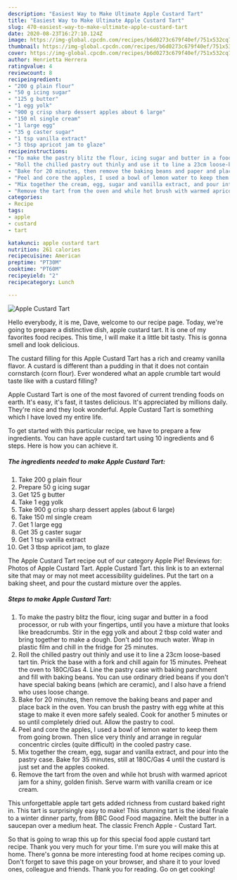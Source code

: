 ```yaml
---
description: "Easiest Way to Make Ultimate Apple Custard Tart"
title: "Easiest Way to Make Ultimate Apple Custard Tart"
slug: 470-easiest-way-to-make-ultimate-apple-custard-tart
date: 2020-08-23T16:27:10.124Z
image: https://img-global.cpcdn.com/recipes/b6d0273c679f40ef/751x532cq70/apple-custard-tart-recipe-main-photo.jpg
thumbnail: https://img-global.cpcdn.com/recipes/b6d0273c679f40ef/751x532cq70/apple-custard-tart-recipe-main-photo.jpg
cover: https://img-global.cpcdn.com/recipes/b6d0273c679f40ef/751x532cq70/apple-custard-tart-recipe-main-photo.jpg
author: Henrietta Herrera
ratingvalue: 4
reviewcount: 8
recipeingredient:
- "200 g plain flour"
- "50 g icing sugar"
- "125 g butter"
- "1 egg yolk"
- "900 g crisp sharp dessert apples about 6 large"
- "150 ml single cream"
- "1 large egg"
- "35 g caster sugar"
- "1 tsp vanilla extract"
- "3 tbsp apricot jam to glaze"
recipeinstructions:
- "To make the pastry blitz the flour, icing sugar and butter in a food processor, or rub with your fingertips, until you have a mixture that looks like breadcrumbs. Stir in the egg yolk and about 2 tbsp cold water and bring together to make a dough. Don&#39;t add too much water. Wrap in plastic film and chill in the fridge for 25 minutes."
- "Roll the chilled pastry out thinly and use it to line a 23cm loose-based tart tin. Prick the base with a fork and chill again for 15 minutes. Preheat the oven to 180C/Gas 4. Line the pastry case with baking parchment and fill with baking beans. You can  use ordinary dried beans if you don&#39;t have special baking beans (which are ceramic), and I also have a friend who uses loose change."
- "Bake for 20 minutes, then remove the baking beans and paper and place back in the oven. You can brush the pastry with egg white at this stage to make it even more safely sealed. Cook for another 5 minutes or so until completely dried out. Allow the pastry to cool."
- "Peel and core the apples, I used a bowl of lemon water to keep them from going brown. Then slice very thinly and arrange in regular concentric circles (quite difficult) in the cooled pastry case."
- "Mix together the cream, egg, sugar and vanilla extract, and pour into the pastry case. Bake for 35 minutes, still at 180C/Gas 4 until the custard is just set and the apples cooked."
- "Remove the tart from the oven and while hot brush with warmed apricot jam for a shiny, golden finish. Serve warm with vanilla cream or ice cream."
categories:
- Recipe
tags:
- apple
- custard
- tart

katakunci: apple custard tart 
nutrition: 261 calories
recipecuisine: American
preptime: "PT30M"
cooktime: "PT60M"
recipeyield: "2"
recipecategory: Lunch

---
```



![Apple Custard Tart](https://img-global.cpcdn.com/recipes/b6d0273c679f40ef/751x532cq70/apple-custard-tart-recipe-main-photo.jpg)

Hello everybody, it is me, Dave, welcome to our recipe page. Today, we're going to prepare a distinctive dish, apple custard tart. It is one of my favorites food recipes. This time, I will make it a little bit tasty. This is gonna smell and look delicious.

The custard filling for this Apple Custard Tart has a rich and creamy vanilla flavor. A custard is different than a pudding in that it does not contain cornstarch (corn flour). Ever wondered what an apple crumble tart would taste like with a custard filling?

Apple Custard Tart is one of the most favored of current trending foods on earth. It's easy, it's fast, it tastes delicious. It's appreciated by millions daily. They're nice and they look wonderful. Apple Custard Tart is something which I have loved my entire life.


To get started with this particular recipe, we have to prepare a few ingredients. You can have apple custard tart using 10 ingredients and 6 steps. Here is how you can achieve it.

##### The ingredients needed to make Apple Custard Tart:

1. Take 200 g plain flour
1. Prepare 50 g icing sugar
1. Get 125 g butter
1. Take 1 egg yolk
1. Take 900 g crisp sharp dessert apples (about 6 large)
1. Take 150 ml single cream
1. Get 1 large egg
1. Get 35 g caster sugar
1. Get 1 tsp vanilla extract
1. Get 3 tbsp apricot jam, to glaze


The Apple Custard Tart recipe out of our category Apple Pie! Reviews for: Photos of Apple Custard Tart. Apple Custard Tart. this link is to an external site that may or may not meet accessibility guidelines. Put the tart on a baking sheet, and pour the custard mixture over the apples. 

##### Steps to make Apple Custard Tart:

1. To make the pastry blitz the flour, icing sugar and butter in a food processor, or rub with your fingertips, until you have a mixture that looks like breadcrumbs. Stir in the egg yolk and about 2 tbsp cold water and bring together to make a dough. Don&#39;t add too much water. Wrap in plastic film and chill in the fridge for 25 minutes.
1. Roll the chilled pastry out thinly and use it to line a 23cm loose-based tart tin. Prick the base with a fork and chill again for 15 minutes. Preheat the oven to 180C/Gas 4. Line the pastry case with baking parchment and fill with baking beans. You can  use ordinary dried beans if you don&#39;t have special baking beans (which are ceramic), and I also have a friend who uses loose change.
1. Bake for 20 minutes, then remove the baking beans and paper and place back in the oven. You can brush the pastry with egg white at this stage to make it even more safely sealed. Cook for another 5 minutes or so until completely dried out. Allow the pastry to cool.
1. Peel and core the apples, I used a bowl of lemon water to keep them from going brown. Then slice very thinly and arrange in regular concentric circles (quite difficult) in the cooled pastry case.
1. Mix together the cream, egg, sugar and vanilla extract, and pour into the pastry case. Bake for 35 minutes, still at 180C/Gas 4 until the custard is just set and the apples cooked.
1. Remove the tart from the oven and while hot brush with warmed apricot jam for a shiny, golden finish. Serve warm with vanilla cream or ice cream.


This unforgettable apple tart gets added richness from custard baked right in. This tart is surprisingly easy to make! This stunning tart is the ideal finale to a winter dinner party, from BBC Good Food magazine. Melt the butter in a saucepan over a medium heat. The classic French Apple - Custard Tart. 

So that is going to wrap this up for this special food apple custard tart recipe. Thank you very much for your time. I'm sure you will make this at home. There's gonna be more interesting food at home recipes coming up. Don't forget to save this page on your browser, and share it to your loved ones, colleague and friends. Thank you for reading. Go on get cooking!
